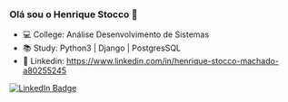 ### Olá sou o Henrique Stocco 👾

- 💻 College: Análise Desenvolvimento de Sistemas
- 📚 Study: Python3 | Django | PostgresSQL
- 🔗 Linkedin: https://www.linkedin.com/in/henrique-stocco-machado-a80255245

<div id="badges">
  <a href = "https://github.com/HenriqueStocco">
    <img src="https://img.shields.io/badge/LinkedIn-blue?style=for-the-badge&logo=linkedin&logoColor=white" alt="LinkedIn Badge"/>
  </a>
</div>
